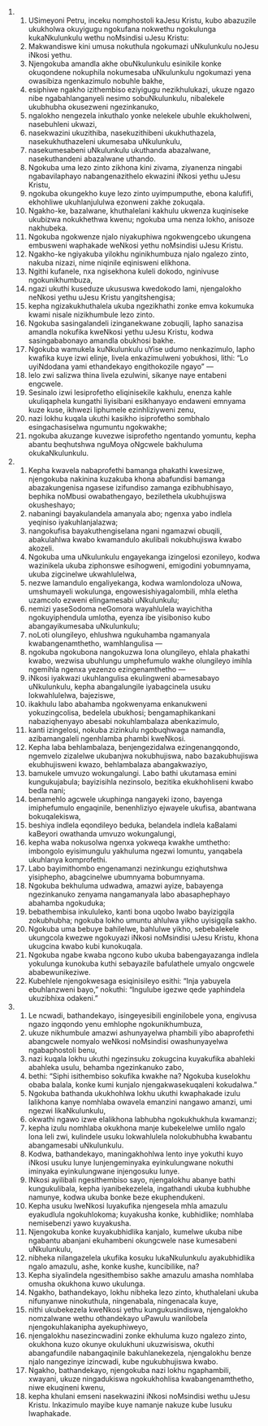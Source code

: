 <ol>
  <li>
    <ol>
      <li>USimeyoni Petru, inceku nomphostoli kaJesu Kristu, kubo abazuzile ukukholwa okuyigugu ngokufana nokwethu ngokulunga kukaNkulunkulu wethu noMsindisi uJesu Kristu:</li>
      <li>Makwandiswe kini umusa nokuthula ngokumazi uNkulunkulu noJesu iNkosi yethu.</li>
      <li>Njengokuba amandla akhe obuNkulunkulu esinikile konke okuqondene nokuphila nokumesaba uNkulunkulu ngokumazi yena owasibiza ngenkazimulo nobuhle bakhe,</li>
      <li>esiphiwe ngakho izithembiso eziyigugu nezikhulukazi, ukuze ngazo nibe ngabahlanganyeli nesimo sobuNkulunkulu, nibalekele ukubhubha okusezweni ngezinkanuko,</li>
      <li>ngalokho nengezela inkuthalo yonke nelekele ubuhle ekukholweni, nasebuhleni ukwazi,</li>
      <li>nasekwazini ukuzithiba, nasekuzithibeni ukukhuthazela, nasekukhuthazeleni ukumesaba uNkulunkulu,</li>
      <li>nasekumesabeni uNkulunkulu ukuthanda abazalwane, nasekuthandeni abazalwane uthando.</li>
      <li>Ngokuba uma lezo zinto zikhona kini zivama, ziyanenza ningabi ngabavilaphayo nabangenazithelo ekwazini iNkosi yethu uJesu Kristu,</li>
      <li>ngokuba okungekho kuye lezo zinto uyimpumputhe, ebona kalufifi, ekhohliwe ukuhlanjululwa ezonweni zakhe zokuqala.</li>
      <li>Ngakho-ke, bazalwane, khuthalelani kakhulu ukwenza kuqiniseke ukubizwa nokukhethwa kwenu; ngokuba uma nenza lokho, anisoze nakhubeka.</li>
      <li>Ngokuba ngokwenze njalo niyakuphiwa ngokwengcebo ukungena embusweni waphakade weNkosi yethu noMsindisi uJesu Kristu.</li>
      <li>Ngakho-ke ngiyakuba yilokhu nginikhumbuza njalo ngalezo zinto, nakuba nizazi, nime niqinile eqinisweni elikhona.</li>
      <li>Ngithi kufanele, nxa ngisekhona kuleli dokodo, nginivuse ngokunikhumbuza,</li>
      <li>ngazi ukuthi kuseduze ukususwa kwedokodo lami, njengalokho neNkosi yethu uJesu Kristu yangitshengisa;</li>
      <li>kepha ngizakukhuthalela ukuba ngezikhathi zonke emva kokumuka kwami nisale nizikhumbule lezo zinto.</li>
      <li>Ngokuba sasingalandeli izinganekwane zobuqili, lapho sanazisa amandla nokufika kweNkosi yethu uJesu Kristu, kodwa sasingababonayo amandla obukhosi bakhe.</li>
      <li>Ngokuba wamukela kuNkulunkulu uYise udumo nenkazimulo, lapho kwafika kuye izwi elinje, livela enkazimulweni yobukhosi, lithi: “Lo uyiNdodana yami ethandekayo engithokozile ngayo” —</li>
      <li>lelo zwi salizwa thina livela ezulwini, sikanye naye entabeni engcwele.</li>
      <li>Sesinalo izwi lesiprofetho eliqinisekile kakhulu, enenza kahle ukuliqaphela kungathi liyisibani esikhanyayo endaweni emnyama kuze kuse, ikhwezi liphumele ezinhliziyweni zenu,</li>
      <li>nazi lokhu kuqala ukuthi kasikho isiprofetho sombhalo esingachasiselwa ngumuntu ngokwakhe;</li>
      <li>ngokuba akuzange kuvezwe isiprofetho ngentando yomuntu, kepha abantu beqhutshwa nguMoya oNgcwele bakhuluma okukaNkulunkulu.</li>
    </ol>
  </li>
  <li>
    <ol>
      <li>Kepha kwavela nabaprofethi bamanga phakathi kwesizwe, njengokuba nakinina kuzakuba khona abafundisi bamanga abazakungenisa ngasese izifundiso zamanga ezibhubhisayo, bephika noMbusi owabathengayo, bezilethela ukubhujiswa okusheshayo;</li>
      <li>nabaningi bayakulandela amanyala abo; ngenxa yabo indlela yeqiniso iyakuhlanjalazwa;</li>
      <li>nangokufisa bayakuthengiselana ngani ngamazwi obuqili, abakulahlwa kwabo kwamandulo akulibali nokubhujiswa kwabo akozeli.</li>
      <li>Ngokuba uma uNkulunkulu engayekanga izingelosi ezonileyo, kodwa wazinikela ukuba ziphonswe esihogweni, emigodini yobumnyama, ukuba zigcinelwe ukwahlulelwa,</li>
      <li>nezwe lamandulo engaliyekanga, kodwa wamlondoloza uNowa, umshumayeli wokulunga, engowesishiyagalombili, mhla eletha uzamcolo ezweni elingamesabi uNkulunkulu;</li>
      <li>nemizi yaseSodoma neGomora wayahlulela wayichitha ngokuyiphendula umlotha, eyenza ibe yisiboniso kubo abangayikumesaba uNkulunkulu;</li>
      <li>noLoti olungileyo, ehlushwa ngukuhamba ngamanyala kwabangenamthetho, wamhlangulisa —</li>
      <li>ngokuba ngokubona nangokuzwa lona olungileyo, ehlala phakathi kwabo, wezwisa ubuhlungu umphefumulo wakhe olungileyo imihla ngemihla ngenxa yezenzo ezingenamthetho —</li>
      <li>iNkosi iyakwazi ukuhlangulisa ekulingweni abamesabayo uNkulunkulu, kepha abangalungile iyabagcinela usuku lokwahlulelwa, bajeziswe,</li>
      <li>ikakhulu labo abahamba ngokwenyama enkanukweni yokuzingcolisa, bedelela ubukhosi; bengamaphikankani nabaziqhenyayo abesabi nokuhlambalaza abenkazimulo,</li>
      <li>kanti izingelosi, nokuba zizinkulu ngobuqhwaga namandla, azibamangaleli ngenhlamba phambi kweNkosi.</li>
      <li>Kepha laba behlambalaza, benjengezidalwa ezingenangqondo, ngemvelo zizalelwe ukubanjwa nokubhujiswa, nabo bazakubhujiswa ekubhujisweni kwazo, behlambalaza abangakwaziyo,</li>
      <li>bamukele umvuzo wokungalungi. Labo bathi ukutamasa emini kungukujabula; bayizisihla nezinsolo, bezitika ekukhohliseni kwabo bedla nani;</li>
      <li>benamehlo agcwele ukuphinga nangayeki izono, bayenga imiphefumulo engaqinile, benenhliziyo ejwayele ukufisa, abantwana bokuqalekiswa,</li>
      <li>beshiya indlela eqondileyo beduka, belandela indlela kaBalami kaBeyori owathanda umvuzo wokungalungi,</li>
      <li>kepha waba nokusolwa ngenxa yokweqa kwakhe umthetho: imbongolo eyisimungulu yakhuluma ngezwi lomuntu, yanqabela ukuhlanya komprofethi.</li>
      <li>Labo bayimithombo engenamanzi nezinkungu eziqhutshwa yisiphepho, abagcinelwe ubumnyama bobumnyama.</li>
      <li>Ngokuba bekhuluma udwadwa, amazwi ayize, babayenga ngezinkanuko zenyama nangamanyala labo abasaphephayo abahamba ngokuduka;</li>
      <li>bebathembisa inkululeko, kanti bona uqobo lwabo bayizigqila zokubhubha; ngokuba lokho umuntu ahlulwa yikho uyisigqila sakho.</li>
      <li>Ngokuba uma bebuye bahilelwe, bahlulwe yikho, sebebalekele ukungcola kwezwe ngokuyazi iNkosi noMsindisi uJesu Kristu, khona ukugcina kwabo kubi kunokuqala.</li>
      <li>Ngokuba ngabe kwaba ngcono kubo ukuba babengayazanga indlela yokulunga kunokuba kuthi sebayazile bafulathele umyalo ongcwele ababewunikeziwe.</li>
      <li>Kubehlele njengokwesaga esiqinisileyo esithi: “Inja yabuyela ebuhlanzweni bayo,” nokuthi: “Ingulube igezwe qede yaphindela ukuzibhixa odakeni.”</li>
    </ol>
  </li>
  <li>
    <ol>
      <li>Le ncwadi, bathandekayo, isingeyesibili enginilobele yona, engivusa ngazo ingqondo yenu emhlophe ngokunikhumbuza,</li>
      <li>ukuze nikhumbule amazwi ashunyayelwa phambili yibo abaprofethi abangcwele nomyalo weNkosi noMsindisi owashunyayelwa ngabaphostoli benu,</li>
      <li>nazi kuqala lokhu ukuthi ngezinsuku zokugcina kuyakufika abahleki abahleka usulu, behamba ngezinkanuko zabo,</li>
      <li>bethi: “Siphi isithembiso sokufika kwakhe na? Ngokuba kuselokhu obaba balala, konke kumi kunjalo njengakwasekuqaleni kokudalwa.”</li>
      <li>Ngokuba bathanda ukukhohlwa lokhu ukuthi kwaphakade izulu lalikhona kanye nomhlaba owavela emanzini nangawo amanzi, umi ngezwi likaNkulunkulu,</li>
      <li>okwathi ngawo izwe elalikhona labhubha ngokukhukhula kwamanzi;</li>
      <li>kepha izulu nomhlaba okukhona manje kubekelelwe umlilo ngalo lona leli zwi, kulindele usuku lokwahlulela nolokubhubha kwabantu abangamesabi uNkulunkulu.</li>
      <li>Kodwa, bathandekayo, maningakhohlwa lento inye yokuthi kuyo iNkosi usuku lunye lunjengeminyaka eyinkulungwane nokuthi iminyaka eyinkulungwane injengosuku lunye.</li>
      <li>INkosi ayilibali ngesithembiso sayo, njengalokhu abanye bathi kungukulibala, kepha iyanibekezelela, ingathandi ukuba kubhubhe namunye, kodwa ukuba bonke beze ekuphendukeni.</li>
      <li>Kepha usuku lweNkosi luyakufika njengesela mhla amazulu eyakudlula ngokuhlokoma; kuyakusha konke, kubhidlike; nomhlaba nemisebenzi yawo kuyakusha.</li>
      <li>Njengokuba konke kuyakubhidlika kanjalo, kumelwe ukuba nibe ngabantu abanjani ekuhambeni okungcwele nase kumesabeni uNkulunkulu,</li>
      <li>nibheka nilangazelela ukufika kosuku lukaNkulunkulu ayakubhidlika ngalo amazulu, ashe, konke kushe, kuncibilike, na?</li>
      <li>Kepha siyalindela ngesithembiso sakhe amazulu amasha nomhlaba omusha okukhona kuwo ukulunga.</li>
      <li>Ngakho, bathandekayo, lokhu nibheka lezo zinto, khuthalelani ukuba nifunyanwe ninokuthula, ningenabala, ningenacala kuye,</li>
      <li>nithi ukubekezela kweNkosi yethu kungukusindiswa, njengalokho nomzalwane wethu othandekayo uPawulu wanilobela njengokuhlakanipha ayekuphiweyo,</li>
      <li>njengalokhu nasezincwadini zonke ekhuluma kuzo ngalezo zinto, okukhona kuzo okunye okulukhuni ukuzwisiswa, okuthi abangafundile nabangaqinile bakuhlanekezela, njengalokhu benze njalo nangezinye izincwadi, kube ngukubhujiswa kwabo.</li>
      <li>Ngakho, bathandekayo, njengokuba nazi lokhu ngaphambili, xwayani, ukuze ningadukiswa ngokukhohlisa kwabangenamthetho, niwe ekuqineni kwenu,</li>
      <li>kepha khulani emseni nasekwazini iNkosi noMsindisi wethu uJesu Kristu. Inkazimulo mayibe kuye namanje nakuze kube lusuku lwaphakade.</li>
    </ol>
  </li>
</ol>